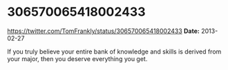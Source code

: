 # 306570065418002433
https://twitter.com/TomFrankly/status/306570065418002433
**Date:** 2013-02-27

If you truly believe your entire bank of knowledge and skills is derived from your major, then you deserve everything you get.
